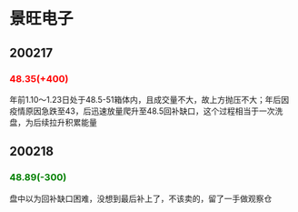 # 景旺电子
## 200217    
### <font color=red>48.35(+400)</font>
年前1.10～1.23日处于48.5-51箱体内，且成交量不大，故上方抛压不大；年后因疫情原因急跌至43，后迅速放量爬升至48.5回补缺口，这个过程相当于一次洗盘，为后续拉升积累能量
## 200218
### <font color=green>48.89(-300)</font>
盘中以为回补缺口困难，没想到最后补上了，不该卖的，留了一手做观察仓
